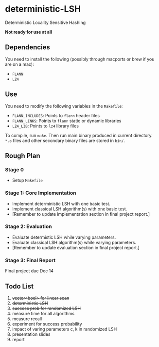 # deterministic-LSH
Deterministic Locality Sensitive Hashing

**Not ready for use at all**

Dependencies
------------
You need to install the following
(possibly through macports or brew if you are on a mac):
* `FLANN`
* `LZ4`

Use
---
You need to modify the following variables in the `Makefile`:
* `FLANN_INCLUDES`: Points to `flann` header files
* `FLANN_LINKS`: Points to `flann` static or dynamic libraries
* `LZ4_LIB`: Points to `lz4` library files

To compile, run `make`. Then run main binary produced in current directory. `*.o` files and other secondary
binary files are stored in `bin/`.

Rough Plan
----------
### Stage 0
* Setup `Makefile`

### Stage 1: Core Implementation
* Implement deterministic LSH with one basic test.
* Implement classical LSH algorithm(s) with one basic test.
* [Remember to update implementation section in final project report.]

### Stage 2: Evaluation
* Evaluate determistic LSH while varying parameters.
* Evaluate classical LSH algorithm(s) while varying parameters.
* [Remember to update evaluation section in final project report.]

### Stage 3: Final Report
Final project due Dec 14

Todo List
----------
1. ~~vector\<bool> for linear scan~~
2. ~~deterministic LSH~~
3. ~~success prob for randomized LSH~~
4. measure time for all algorithms
5. ~~measure recall~~
6. experiment for success probability
7. impact of varing parameters c, k in randomized LSH
8. presentation slides
9. report
